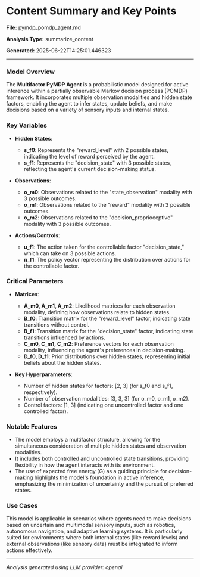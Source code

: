 # Content Summary and Key Points

**File:** pymdp_pomdp_agent.md

**Analysis Type:** summarize_content

**Generated:** 2025-06-22T14:25:01.446323

---

### Model Overview
The **Multifactor PyMDP Agent** is a probabilistic model designed for active inference within a partially observable Markov decision process (POMDP) framework. It incorporates multiple observation modalities and hidden state factors, enabling the agent to infer states, update beliefs, and make decisions based on a variety of sensory inputs and internal states.

### Key Variables
- **Hidden States**:
  - **s_f0**: Represents the "reward_level" with 2 possible states, indicating the level of reward perceived by the agent.
  - **s_f1**: Represents the "decision_state" with 3 possible states, reflecting the agent's current decision-making status.

- **Observations**:
  - **o_m0**: Observations related to the "state_observation" modality with 3 possible outcomes.
  - **o_m1**: Observations related to the "reward" modality with 3 possible outcomes.
  - **o_m2**: Observations related to the "decision_proprioceptive" modality with 3 possible outcomes.

- **Actions/Controls**:
  - **u_f1**: The action taken for the controllable factor "decision_state," which can take on 3 possible actions.
  - **π_f1**: The policy vector representing the distribution over actions for the controllable factor.

### Critical Parameters
- **Matrices**:
  - **A_m0, A_m1, A_m2**: Likelihood matrices for each observation modality, defining how observations relate to hidden states.
  - **B_f0**: Transition matrix for the "reward_level" factor, indicating state transitions without control.
  - **B_f1**: Transition matrix for the "decision_state" factor, indicating state transitions influenced by actions.
  - **C_m0, C_m1, C_m2**: Preference vectors for each observation modality, influencing the agent's preferences in decision-making.
  - **D_f0, D_f1**: Prior distributions over hidden states, representing initial beliefs about the hidden states.

- **Key Hyperparameters**:
  - Number of hidden states for factors: [2, 3] (for s_f0 and s_f1, respectively).
  - Number of observation modalities: [3, 3, 3] (for o_m0, o_m1, o_m2).
  - Control factors: [1, 3] (indicating one uncontrolled factor and one controlled factor).

### Notable Features
- The model employs a multifactor structure, allowing for the simultaneous consideration of multiple hidden states and observation modalities.
- It includes both controlled and uncontrolled state transitions, providing flexibility in how the agent interacts with its environment.
- The use of expected free energy (G) as a guiding principle for decision-making highlights the model's foundation in active inference, emphasizing the minimization of uncertainty and the pursuit of preferred states.

### Use Cases
This model is applicable in scenarios where agents need to make decisions based on uncertain and multimodal sensory inputs, such as robotics, autonomous navigation, and adaptive learning systems. It is particularly suited for environments where both internal states (like reward levels) and external observations (like sensory data) must be integrated to inform actions effectively.

---

*Analysis generated using LLM provider: openai*
